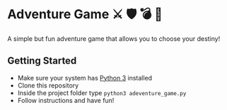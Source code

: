 # Adventure Game ⚔ 🛡 💣 🏃

A simple but fun adventure game that allows you to choose your destiny!

## Getting Started

- Make sure your system has [Python 3](https://www.python.org/downloads/) installed
- Clone this repository
- Inside the project folder type `python3 adeventure_game.py`
- Follow instructions and have fun!